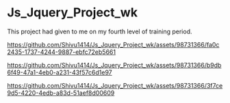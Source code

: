 # Js_Jquery_Project_wk
This project had given to me on my fourth level of training period.

https://github.com/Shivu1414/Js_Jquery_Project_wk/assets/98731366/fa0c2435-1737-4244-9887-ebfc72eb5661

https://github.com/Shivu1414/Js_Jquery_Project_wk/assets/98731366/b9db6f49-47a1-4eb0-a231-43f57c6d1e97

https://github.com/Shivu1414/Js_Jquery_Project_wk/assets/98731366/3f7ce9d5-4220-4edb-a83d-51aef8d00609
